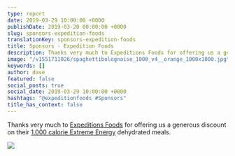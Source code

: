 ```yaml
---
type: report
date: 2019-03-29 10:00:00 +0000
publishDate: 2019-03-20 00:00:00 +0000
slug: sponsors-expedition-foods
translationKey: sponsors-expedition-foods
title: Sponsors - Expedition Foods
description: Thanks very much to Expeditions Foods for offering us a generous discount on their dehydrated meals.
image: "/v1551711026/spaghettibolognaise_1000_v4__orange_1000x1000.jpg"
keywords: []
author: dave
featured: false
social_posts: true
social_date: 2019-03-29 10:00:00 +0000
hashtags: "@expeditionfoods #Sponsors"
title_has_context: false
---
```


Thanks very much to [Expeditions Foods](https://expeditionfoods.com/) for offering us a generous discount on their [1,000 calorie Extreme Energy](https://expeditionfoods.com/collections/1000kcal) dehydrated meals.

![](https://res.cloudinary.com/wildernessprime/image/upload/w_800,dpr_auto/v1551711026/spaghettibolognaise_1000_v4__orange_1000x1000.jpg)

